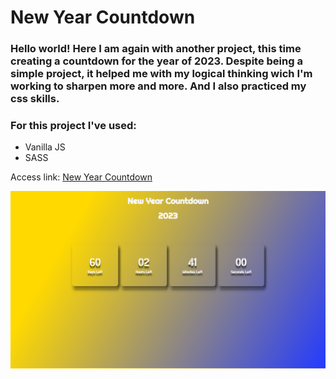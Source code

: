 # New Year Countdown

### Hello world! Here I am again with another project, this time creating a countdown for the year of 2023. Despite being a simple project, it helped me with my logical thinking wich I'm working to sharpen more and more. And I also practiced my css skills.

### For this project I've used:

-   Vanilla JS
-   SASS

Access link: [New Year Countdown]()

![Countdown Project](/public/image/Countdown.png)
